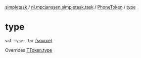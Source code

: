 [simpletask](../../index.md) / [nl.mpcjanssen.simpletask.task](../index.md) / [PhoneToken](index.md) / [type](.)

# type

`val type: Int` [(source)](https://github.com/mpcjanssen/simpletask-android/blob/master/src/main/java/nl/mpcjanssen/simpletask/task/Task.kt#L540)

Overrides [TToken.type](../-t-token/type.md)

